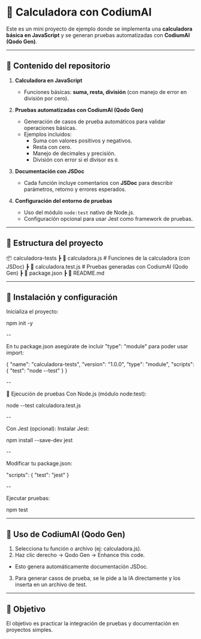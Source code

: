# 🧮 Calculadora con CodiumAI  

Este es un mini proyecto de ejemplo donde se implementa una **calculadora básica en JavaScript** y se generan pruebas automatizadas con **CodiumAI (Qodo Gen)**.  

---

## 📂 Contenido del repositorio  

1. **Calculadora en JavaScript**  
   - Funciones básicas: **suma, resta, división** (con manejo de error en división por cero).  

2. **Pruebas automatizadas con CodiumAI (Qodo Gen)**  
   - Generación de casos de prueba automáticos para validar operaciones básicas.  
   - Ejemplos incluidos:  
     - Suma con valores positivos y negativos.  
     - Resta con cero.  
     - Manejo de decimales y precisión.  
     - División con error si el divisor es `0`.  

3. **Documentación con JSDoc**  
   - Cada función incluye comentarios con **JSDoc** para describir parámetros, retorno y errores esperados.  

4. **Configuración del entorno de pruebas**  
   - Uso del módulo `node:test` nativo de Node.js.  
   - Configuración opcional para usar Jest como framework de pruebas.  

---

## 📂 Estructura del proyecto
📦 calculadora-tests
┣ 📜 calculadora.js # Funciones de la calculadora (con JSDoc)
┣ 📜 calculadora.test.js # Pruebas generadas con CodiumAI (Qodo Gen)
┣ 📜 package.json
┣ 📜 README.md

---

## 🚀 Instalación y configuración  

Inicializa el proyecto:  

npm init -y

--

En tu package.json asegúrate de incluir "type": "module" para poder usar import:

{
  "name": "calculadora-tests",
  "version": "1.0.0",
  "type": "module",
  "scripts": {
    "test": "node --test"
  }
}

--

🔧 Ejecución de pruebas
Con Node.js (módulo node:test):

node --test calculadora.test.js

--

Con Jest (opcional):
Instalar Jest:

npm install --save-dev jest

--

Modificar tu package.json:

"scripts": {
  "test": "jest"
}

-- 

Ejecutar pruebas:

npm test

---

## 🤖 Uso de CodiumAI (Qodo Gen)
1. Selecciona tu función o archivo (ej: calculadora.js).
2. Haz clic derecho → Qodo Gen → Enhance this code.
- Esto genera automáticamente documentación JSDoc.
3. Para generar casos de prueba, se le pide a la IA directamente y los inserta en un archivo de test.

---
## 🚀 Objetivo

El objetivo es practicar la integración de pruebas y documentación en proyectos simples.